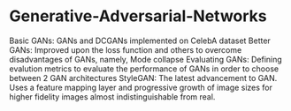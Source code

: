 # Generative-Adversarial-Networks
Basic GANs: GANs and DCGANs implemented on CelebA dataset
Better GANs: Improved upon the loss function and others to overcome disadvantages of GANs, namely, Mode collapse
Evaluating GANs: Defining evalution metrics to evaluate the performance of GANs in order to choose between 2 GAN architectures
StyleGAN: The latest advancement to GAN. Uses a feature mapping layer and progressive growth of image sizes for higher fidelity images almost indistinguishable from real.
